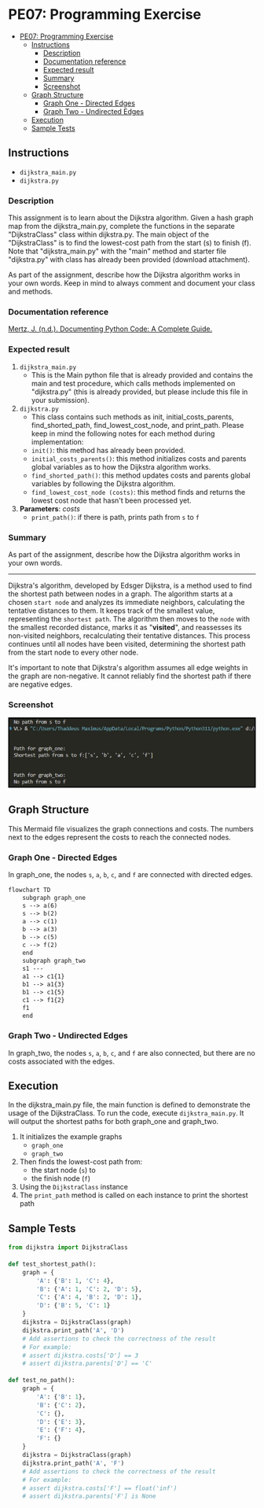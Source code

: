 # PE07: Programming Exercise

- [PE07: Programming Exercise](#pe07-programming-exercise)
  - [Instructions](#instructions)
    - [Description](#description)
    - [Documentation reference](#documentation-reference)
    - [Expected result](#expected-result)
    - [Summary](#summary)
    - [Screenshot](#screenshot)
  - [Graph Structure](#graph-structure)
    - [Graph One - Directed Edges](#graph-one---directed-edges)
    - [Graph Two - Undirected Edges](#graph-two---undirected-edges)
  - [Execution](#execution)
  - [Sample Tests](#sample-tests)

## Instructions

- `dijkstra_main.py`
- `dijkstra.py`

### Description

This assignment is to learn about the Dijkstra algorithm. Given a hash graph map from the dijkstra_main.py, complete the functions in the separate "DijkstraClass" class within dijkstra.py. The main object of the "DijkstraClass" is to find the lowest-cost path from the start (s) to finish (f). Note that "dijkstra_main.py" with the "main" method and starter file "dijkstra.py" with class has already been provided (download attachment).

As part of the assignment, describe how the Dijkstra algorithm works in your own words. Keep in mind to always comment and document your class and methods.

### Documentation reference

[Mertz, J. (n.d.). Documenting Python Code: A Complete Guide.](https://realpython.com/documenting-python-code/)

### Expected result

1. `dijkstra_main.py`
    - This is the Main python file that is already provided and contains the main and test procedure, which calls methods implemented on "dijkstra.py" (this is already provided, but please include this file in your submission).
2. `dijkstra.py`
    - This class contains such methods as init, initial_costs_parents, find_shorted_path, find_lowest_cost_node, and print_path. Please keep in mind the following notes for each method during implementation:
    - `init()`: this method has already been provided.
    - `initial_costs_parents()`: this method initializes costs and parents global variables as to how the Dijkstra algorithm works.
    - `find_shorted_path()`: this method updates costs and parents global variables by following the Dijkstra algorithm.
    - `find_lowest_cost_node (costs)`: this method finds and returns the lowest cost node that hasn't been processed yet.
3. **Parameters**: _costs_
    - `print_path()`: if there is path, prints path from `s` to `f`

### Summary

As part of the assignment, describe how the Dijkstra algorithm works in your own words.

---

Dijkstra's algorithm, developed by Edsger Dijkstra, is a method used to find the shortest path between nodes in a graph. The algorithm starts at a chosen `start node` and analyzes its immediate neighbors, calculating the tentative distances to them. It keeps track of the smallest value, representing the `shortest path`. The algorithm then moves to the `node` with the smallest recorded distance, marks it as "**visited**", and reassesses its non-visited neighbors, recalculating their tentative distances. This process continues until all nodes have been visited, determining the shortest path from the start node to every other node.

It's important to note that Dijkstra's algorithm assumes all edge weights in the graph are non-negative. It cannot reliably find the shortest path if there are negative edges.

### Screenshot

![Output of running algorithm](./../../../img/7.1-dijkstra.jpg)

## Graph Structure

This Mermaid file visualizes the graph connections and costs.
The numbers next to the edges represent the costs to reach the connected nodes.

### Graph One - Directed Edges

In graph_one, the nodes `s`, `a`, `b`, `c`, and `f` are connected with directed edges.

```mermaid
flowchart TD
    subgraph graph_one
    s --> a(6)
    s --> b(2)
    a --> c(1)
    b --> a(3)
    b --> c(5)
    c --> f(2)
    end
    subgraph graph_two
    s1 ---
    a1 --> c1{1}
    b1 --> a1{3}
    b1 --> c1{5}
    c1 --> f1{2}
    f1
    end
```

### Graph Two - Undirected Edges

In graph_two, the nodes `s`, `a`, `b`, `c`, and `f` are also connected, but there are no costs associated with the edges.


## Execution

In the dijkstra_main.py file, the main function is defined to demonstrate the usage of the DijkstraClass.
To run the code, execute `dijkstra_main.py`. It will output the shortest paths for both graph_one and graph_two.

1. It initializes the example graphs
    - `graph_one`
    - `graph_two`
2. Then finds the lowest-cost path from:
    - the start node (`s`) to
    - the finish node (`f`)
3. Using the `DijkstraClass` instance
4. The `print_path` method is called on each instance to print the shortest path

## Sample Tests

```python
from dijkstra import DijkstraClass

def test_shortest_path():
    graph = {
        'A': {'B': 1, 'C': 4},
        'B': {'A': 1, 'C': 2, 'D': 5},
        'C': {'A': 4, 'B': 2, 'D': 1},
        'D': {'B': 5, 'C': 1}
    }
    dijkstra = DijkstraClass(graph)
    dijkstra.print_path('A', 'D')
    # Add assertions to check the correctness of the result
    # For example:
    # assert dijkstra.costs['D'] == 3
    # assert dijkstra.parents['D'] == 'C'

def test_no_path():
    graph = {
        'A': {'B': 1},
        'B': {'C': 2},
        'C': {},
        'D': {'E': 3},
        'E': {'F': 4},
        'F': {}
    }
    dijkstra = DijkstraClass(graph)
    dijkstra.print_path('A', 'F')
    # Add assertions to check the correctness of the result
    # For example:
    # assert dijkstra.costs['F'] == float('inf')
    # assert dijkstra.parents['F'] is None
```
